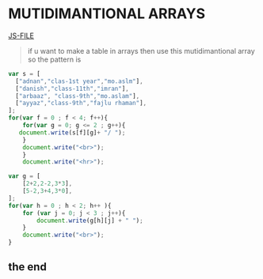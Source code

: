 # MUTIDIMANTIONAL ARRAYS
[JS-FILE](/js/35-multidimantional-arrays.js)

 >if u want to make a table in arrays then use this mutidimantional array so the pattern is 

  ``` javascript
  var s = [
    ["adnan","clas-1st year","mo.aslm"],
    ["danish","class-11th","imran"],
    ["arbaaz", "class-9th","mo.aslam"],
    ["ayyaz","class-9th","fajlu rhaman"],
  ];
  for(var f = 0 ; f < 4; f++){
      for(var g = 0; g <= 2 ; g++){
     document.write(s[f][g]+ "/ ");
      }
      document.write("<br>");
      }
      document.write("<hr>");
  
  var g = [
      [2+2,2-2,3*3],
      [5-2,3+4,3*0],
  ];
  for(var h = 0 ; h < 2; h++ ){
      for (var j = 0; j < 3 ; j++){
          document.write(g[h][j] + " ");
      }
      document.write("<br>");
  }

   ```
   ## the end